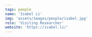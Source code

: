 ```yaml
---
tags: people
name: 'Isabel Li'
img: 'assets/images/people/isabel.jpg'
role: 'Visiting Researcher'
website: 'https://isabel.li/'
---
```

